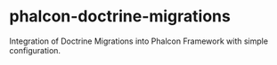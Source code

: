 # phalcon-doctrine-migrations
Integration of Doctrine Migrations into Phalcon Framework with simple configuration.
